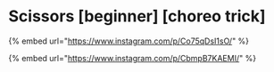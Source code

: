 # Scissors \[beginner] \[choreo trick]

{% embed url="https://www.instagram.com/p/Co75qDsI1sO/" %}

{% embed url="https://www.instagram.com/p/CbmpB7KAEMI/" %}
